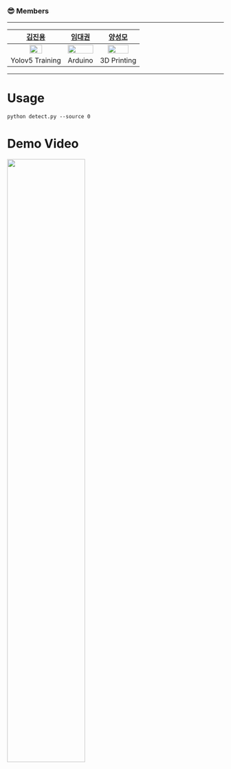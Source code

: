 ### 😎 Members

---

|[김진용](https://github.com/Kim-jy0819) | [임대권](https://github.com/LimDK55) | [양성모](https://github.com/YsungMo) |                    
| :-------------------------------------------------------------------------------------------------------------: | :-------------------------------------------------------------------------------------------------------------: | :-----------------------------------------------------------------------------------------------: | 
| <img src="https://user-images.githubusercontent.com/63527907/140073918-839313ff-76f0-4bd1-a1da-2b68880c8f43.png" width="50%"> | <img src="https://user-images.githubusercontent.com/63527907/145676327-e64f027d-19a7-4dc7-b67d-91db96b24d6f.png" width="100%"> | <img src= "https://avatars.githubusercontent.com/u/52789601?s=40&v=4" width="75%" > | 
| Yolov5 Training | Arduino | 3D Printing |

---

# Usage
```
python detect.py --source 0
```

# Demo Video
<img src="https://user-images.githubusercontent.com/63527907/145675982-89983c45-0137-4859-bfae-6203899a1cd2.png" width="60%" height="60%">